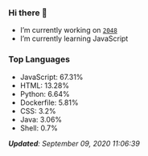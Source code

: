 ### Hi there 👋

<!--
**Robert-96/Robert-96** is a ✨ _special_ ✨ repository because its `README.md` (this file) appears on your GitHub profile.

Here are some ideas to get you started:

- 🔭 I’m currently working on ...
- 🌱 I’m currently learning ...
- 👯 I’m looking to collaborate on ...
- 🤔 I’m looking for help with ...
- 💬 Ask me about ...
- 📫 How to reach me: ...
- 😄 Pronouns: ...
- ⚡ Fun fact: ...
-->

- I’m currently working on [`2048`](https://github.com/Robert-96/2048)
- I’m currently learning JavaScript

### Top Languages

* JavaScript: 67.31%
* HTML: 13.28%
* Python: 6.64%
* Dockerfile: 5.81%
* CSS: 3.2%
* Java: 3.06%
* Shell: 0.7%


***Updated**: September 09, 2020 11:06:39*